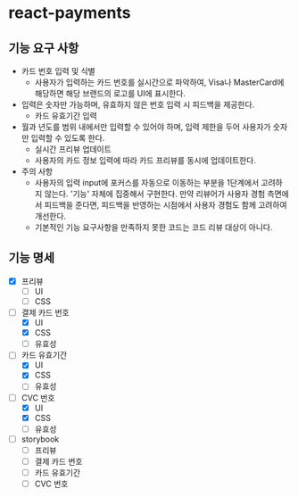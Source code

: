 # react-payments

## 기능 요구 사항

- 카드 번호 입력 및 식별
  - 사용자가 입력하는 카드 번호를 실시간으로 파악하여, Visa나 MasterCard에 해당하면 해당 브랜드의 로고를 UI에 표시한다.
- 입력은 숫자만 가능하며, 유효하지 않은 번호 입력 시 피드백을 제공한다.
  - 카드 유효기간 입력
- 월과 년도를 범위 내에서만 입력할 수 있어야 하며, 입력 제한을 두어 사용자가 숫자만 입력할 수 있도록 한다.
  - 실시간 프리뷰 업데이트
  - 사용자의 카드 정보 입력에 따라 카드 프리뷰를 동시에 업데이트한다.
- 주의 사항
  - 사용자의 입력 input에 포커스를 자동으로 이동하는 부분을 1단계에서 고려하지 않는다. '기능' 자체에 집중해서 구현한다. 만약 리뷰어가 사용자 경험 측면에서 피드백을 준다면, 피드백을 반영하는 시점에서 사용자 경험도 함께 고려하여 개선한다.
  - 기본적인 기능 요구사항을 만족하지 못한 코드는 코드 리뷰 대상이 아니다.

## 기능 명세

- [x] 프리뷰
  - [ ] UI
  - [ ] CSS
- [ ] 결제 카드 번호
  - [x] UI
  - [x] CSS
  - [ ] 유효성
- [ ] 카드 유효기간
  - [x] UI
  - [x] CSS
  - [ ] 유효성
- [ ] CVC 번호
  - [x] UI
  - [x] CSS
  - [ ] 유효성
- [ ] storybook
  - [ ] 프리뷰
  - [ ] 결제 카드 번호
  - [ ] 카드 유효기간
  - [ ] CVC 번호
